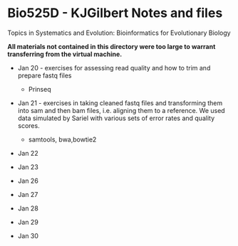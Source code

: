 Bio525D - KJGilbert Notes and files
=======

Topics in Systematics and Evolution:
Bioinformatics for Evolutionary Biology

**All materials not contained in this directory were too large to warrant transferring from the virtual machine.**

- Jan 20 - exercises for assessing read quality and how to trim and prepare fastq files
	- Prinseq

- Jan 21 - exercises in taking cleaned fastq files and transforming them into sam and then bam files, i.e. aligning them to a reference. We used data simulated by Sariel with various sets of error rates and quality scores.
	- samtools, bwa,bowtie2

- Jan 22

- Jan 23

- Jan 26

- Jan 27

- Jan 28

- Jan 29

- Jan 30 